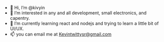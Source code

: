 - 👋 Hi, I’m @kivyin
- 👀 I’m interested in any and all development, small electronics, and capentry.
- 🌱 I’m currently learning react and nodejs and trying to learn a little bit of UI/UX.
- 📫 you can email me at Kevintwittysr@gmail.com

<!---
kivyin/kivyin is a ✨ special ✨ repository because its `README.md` (this file) appears on your GitHub profile.
You can click the Preview link to take a look at your changes.
--->
